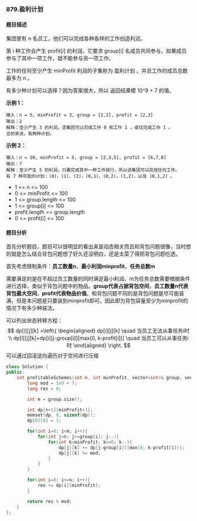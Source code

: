 ### 879.盈利计划

#### 题目描述

集团里有 n 名员工，他们可以完成各种各样的工作创造利润。

第 i 种工作会产生 profit[i] 的利润，它要求 group[i] 名成员共同参与。如果成员参与了其中一项工作，就不能参与另一项工作。

工作的任何至少产生 minProfit 利润的子集称为 盈利计划 。并且工作的成员总数最多为 n 。

有多少种计划可以选择？因为答案很大，所以 返回结果模 10^9 + 7 的值。

**示例 1：**

~~~
输入：n = 5, minProfit = 3, group = [2,2], profit = [2,3]
输出：2
解释：至少产生 3 的利润，该集团可以完成工作 0 和工作 1 ，或仅完成工作 1 。
总的来说，有两种计划。
~~~

**示例 2：**

~~~
输入：n = 10, minProfit = 5, group = [2,3,5], profit = [6,7,8]
输出：7
解释：至少产生 5 的利润，只要完成其中一种工作就行，所以该集团可以完成任何工作。
有 7 种可能的计划：(0)，(1)，(2)，(0,1)，(0,2)，(1,2)，以及 (0,1,2) 。
~~~

* 1 <= n <= 100
* 0 <= minProfit <= 100
* 1 <= group.length <= 100
* 1 <= group[i] <= 100
* profit.length == group.length
* 0 <= profit[i] <= 100

#### 题目分析

首先分析题目，题目可以很明显的看出来是动态相关而且和背包问题很像，当时想的就是怎么结合背包问题想了好久还没明白，还是太菜了得把背包问题吃透。

首先考虑限制条件：**员工数量n**，**最小利润minprofit**，**任务总数m**

需要满足的是在不超过员工数量的同时满足最小利润，m为任务总数需要根据条件进行选择，类似于背包问题中的物品。**group代表占据背包空间**，**员工数量n代表背包最大空间**，**profit代表物品价值**。和背包问题不同的是背包问题是尽可能装满，但是本问题是只要装到minprofit即可。因此即为背包容量至少为minprofit的情况下有多少种装法。

可以列出状态转移方程：
$$
dp[i][j][k] =\left\{
\begin{aligned}
dp[i][j][k] \quad 当员工无法从事任务i时\\
dp[i][j][k]+dp[i][j-group[i]][max(0, k-profit[i])] \quad 当员工可以从事任务i时
\end{aligned}
\right.
$$
可以通过回滚逆向遍历对于空间进行压缩

~~~c++
class Solution {
public:
    int profitableSchemes(int n, int minProfit, vector<int>& group, vector<int>& profit) {
        long mod = 1e9 + 7;
        long res = 0;

        int m = group.size();

        int dp[n+1][minProfit+1];
        memset(dp, 0, sizeof(dp));
        dp[0][0] = 1;

        for(int i=0; i<m; i++){
            for(int j=n; j>=group[i]; j--){
                for(int k=minProfit; k>=0; k--){
                    dp[j][k] += dp[j-group[i]][max(0, k-profit[i])];
                    dp[j][k] %= mod;
                }
            }
        }

        for(int i=0; i<=n; i++){
            res += dp[i][minProfit];
        }

        return res % mod;
    }
};
~~~


